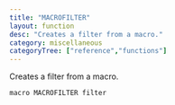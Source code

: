 ```yaml
---
title: "MACROFILTER"
layout: function
desc: "Creates a filter from a macro."
category: miscellaneous
categoryTree: ["reference","functions"]
---
```


Creates a filter from a macro.

```
macro MACROFILTER filter
```